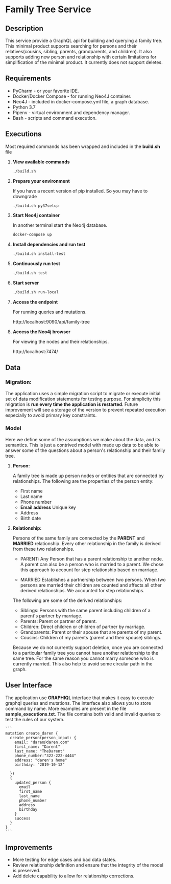# Family Tree Service

## Description

This service provide a GraphQL api for building and querying a family tree. This minimal product supports
searching for persons and their relatives(cousins, sibling, parents, grandparents, and children). It also
supports adding new person and relationship with certain limitations for simplification of the minimal 
product. It currently does not support deletes. 

## Requirements

* PyCharm - or your favorite IDE.
* Docker/Docker Compose - for running Neo4J container.
* Neo4J - included in docker-compose.yml file, a graph database.
* Python 3.7
* Pipenv - virtual environment and dependency manager.
* Bash - scripts and command execution.

## Executions

Most required commands has been wrapped and included in the **build.sh** file 

1. **View available commands** 

    ```bash
    ./build.sh
    ```

2. **Prepare your environment** 
    
    If you have a recent version of pip installed. So you may have to downgrade

    ```bash
    ./build.sh py37setup
    ```

3. **Start Neo4j container**

    In another terminal start the Neo4j database. 
    
    ```bash
    docker-compose up
    ```

4. **Install dependencies and run test** 

    ```bash
    ./build.sh install-test
    ```

5. **Continuously run test**

    ```bash
    ./build.sh test
    ```

6. **Start server**

    ```bash
    ./build.sh run-local
    ```

7. **Access the endpoint**

    For running queries and mutations.

    http://localhost:9090/api/family-tree

8. **Access the Neo4j browser** 

    For viewing the nodes and their relationships.

    http://localhost:7474/
    
## Data

### Migration:
  
  The application uses a simple migration script to migrate or execute initial set of data modification
  statements for testing purpose. For simplicity this migration is **run every time the 
  application is restarted**. Future improvement will see a storage of the version to prevent
  repeated execution especially to avoid primary key constraints. 
  
### Model

Here we define some of the assumptions we make about the data, and its semantics.
This is just a contrived model with made up data to be able to answer some of the questions about a
person's relationship and their family tree. 

1. **Person:** 
    
    A family tree is made up person nodes or entities that are connected by relationships. 
    The following are the properties of the person entity:
    - First name
    - Last name
    - Phone number
    - **Email address** Unique key
    - Address
    - Birth date

2. **Relationship:**
    
    Persons of the same family are connected by the **PARENT** and **MARRIED** relationship. Every other
    relationship in the family is derived from these two relationships.
    
    - PARENT: 
    Any Person that has a parent relationship to another node. A parent can also be a person who is
    married to a parent. We chose this approach to account for step relationship based on marriage. 
    
    - MARRIED 
    Establishes a partnership between two persons. When two persons are married their children are counted
    and affects all other derived relationships. We accounted for step relationships.
    
    The following are some of the derived relationships:
    - Siblings: Persons with the same parent including children of a parent's partner by marriage.
    - Parents: Parent or partner of parent.
    - Children: Direct children or children of partner by marriage.
    - Grandparents: Parent or their spouse that are parents of my parent.
    - Cousins: Children of my parents (parent and their spouse) siblings.
    
    Because we do not currently support deletion, once you are connected to a particular family
    tree you cannot have another relationship to the same tree. For the same reason you cannot
    marry someone who is currently married. This also help to avoid some circular path in the graph.
    
    
## User Interface

The application use  **GRAPHIQL** interface that makes it easy to execute graphql
queries and mutations. The interface also allows you to store command by name. More 
examples are present in the file **sample_executions.txt**. The file contains both valid and invalid
queries to test the rules of our system. 

    ```
    mutation create_daren {
      create_person(person_input: {
        email: "daren@daren.com"
        first_name: "Darent"
        last_name: "TheDarent"
        phone_number:"322-222-4444"
        address: "daren's home"
        birthday: "2019-10-12"
        
      }) 
      {
        updated_person {
          email
          first_name
          last_name
          phone_number
          address
          birthday
        }
        success
      }
    }
    ```
 
 ## Improvements
 
 * More testing for edge cases and bad data states. 
 * Review relationship definition and ensure that the integrity of the model is 
 preserved.
 * Add delete capability to allow for relationship corrections. 
  
 

